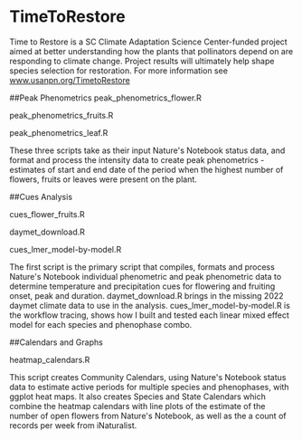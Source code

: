 # TimeToRestore

Time to Restore is a SC Climate Adaptation Science Center-funded project aimed at better understanding how the plants that pollinators depend on are responding to climate change. Project results will ultimately help shape species selection for restoration. For more information see www.usanpn.org/TimetoRestore

##Peak Phenometrics
peak_phenometrics_flower.R

peak_phenometrics_fruits.R

peak_phenometrics_leaf.R

These three scripts take as their input Nature's Notebook status data, and format and process the intensity data to create peak phenometrics - estimates of start and end date of the period when the highest number of flowers, fruits or leaves were present on the plant. 

##Cues Analysis

cues_flower_fruits.R

daymet_download.R

cues_lmer_model-by-model.R

The first script is the primary script that compiles, formats and process Nature's Notebook individual phenometric and peak phenometric data to determine temperature and precipitation cues for flowering and fruiting onset, peak and duration. daymet_download.R brings in the missing 2022 daymet climate data to use in the analysis. cues_lmer_model-by-model.R is the workflow tracing, shows how I built and tested each linear mixed effect model for each species and phenophase combo. 

##Calendars and Graphs

heatmap_calendars.R

This script creates Community Calendars, using Nature's Notebook status data to estimate active periods for multiple species and phenophases, with ggplot heat maps. It also creates Species and State Calendars which combine the heatmap calendars with line plots of the estimate of the number of open flowers from Nature's Notebook, as well as the a count of records per week from iNaturalist. 



